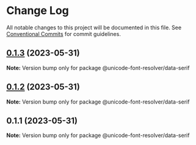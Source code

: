 # Change Log

All notable changes to this project will be documented in this file.
See [Conventional Commits](https://conventionalcommits.org) for commit guidelines.

## [0.1.3](https://github.com/lojjic/unicode-font-resolver/compare/@unicode-font-resolver/data-serif@0.1.2...@unicode-font-resolver/data-serif@0.1.3) (2023-05-31)

**Note:** Version bump only for package @unicode-font-resolver/data-serif

## [0.1.2](https://github.com/lojjic/unicode-font-resolver/compare/@unicode-font-resolver/data-serif@0.1.1...@unicode-font-resolver/data-serif@0.1.2) (2023-05-31)

**Note:** Version bump only for package @unicode-font-resolver/data-serif

## 0.1.1 (2023-05-31)

**Note:** Version bump only for package @unicode-font-resolver/data-serif
